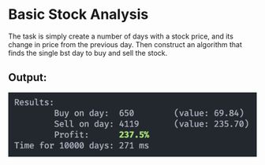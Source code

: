 # Basic Stock Analysis

The task is simply create a number of days with a stock price, and its change in price from the previous day. Then construct an algorithm that finds the single bst day to buy and sell the stock.

## Output:

![Output](output.png)